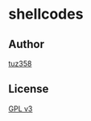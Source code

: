 # shellcodes

## Author
[tuz358](https://github.com/tuz358)

## License
[GPL v3](https://github.com/tuz358/shellcodes/blob/master/LICENSE)

